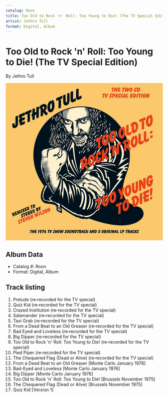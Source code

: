 ```yaml
---
catalog: Roon
title: Too Old to Rock 'n' Roll: Too Young to Die! (The TV Special Edition)
artist: Jethro Tull
format: Digital, Album
---
```


# Too Old to Rock 'n' Roll: Too Young to Die! (The TV Special Edition)

By Jethro Tull

![](../../assets/albumcovers/Jethro_Tull-Too_Old_to_Rock_n_Roll-_Too_Young_to_Die!_The_TV_Special_Edition.png)

## Album Data

- Catalog #: Roon
- Format: Digital, Album


## Track listing


1. Prelude (re‐recorded for the TV special)
2. Quiz Kid (re‐recorded for the TV special)
3. Crazed Institution (re‐recorded for the TV special)
4. Salamander (re‐recorded for the TV special)
5. Taxi Grab (re‐recorded for the TV special)
6. From a Dead Beat to an Old Greaser (re‐recorded for the TV special)
7. Bad Eyed and Loveless (re‐recorded for the TV special)
8. Big Dipper (re‐recorded for the TV special)
9. Too Old to Rock 'n' Roll: Too Young to Die! (re‐recorded for the TV special)
10. Pied Piper (re‐recorded for the TV special)
11. The Chequered Flag (Dead or Alive) (re‐recorded for the TV special)
12. From a Dead Beat to an Old Greaser [Monte Carlo January 1976]
13. Bad-Eyed and Loveless [Monte Carlo January 1976]
14. Big Dipper [Monte Carlo January 1976]
15. Too Old to Rock 'n' Roll: Too Young to Die! [Brussels November 1975]
16. The Chequered Flag (Dead or Alive) [Brussels November 1975]
17. Quiz Kid [Version 1]

